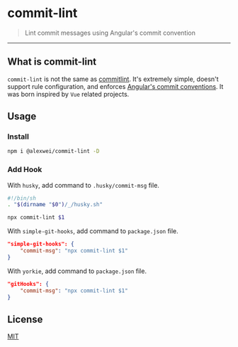 
# commit-lint

> Lint commit messages using Angular's commit convention

---

## What is commit-lint

`commit-lint` is not the same as [commitlint](https://github.com/conventional-changelog/commitlint). It's extremely simple, doesn't support rule configuration, and enforces [Angular's commit conventions](https://github.com/conventional-changelog/conventional-changelog/tree/master/packages/conventional-changelog-angular). It was born inspired by `Vue` related projects.

## Usage

### Install

```sh
npm i @alexwei/commit-lint -D
```

### Add Hook

With `husky`, add command to `.husky/commit-msg` file.

```sh
#!/bin/sh
. "$(dirname "$0")/_/husky.sh"

npx commit-lint $1
```

With `simple-git-hooks`, add command to `package.json` file.

```json
"simple-git-hooks": {
    "commit-msg": "npx commit-lint $1"
}
```

With `yorkie`, add command to `package.json` file.

```json
"gitHooks": {
    "commit-msg": "npx commit-lint $1"
}
```

## License

[MIT](./LICENSE)